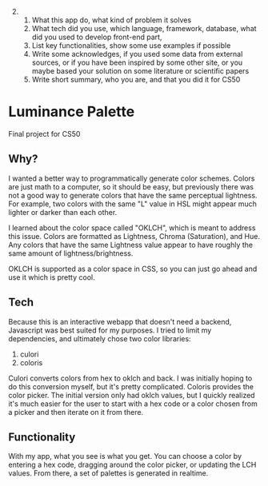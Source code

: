 2. 
    1. What this app do, what kind of problem it solves
    2. What tech did you use, which language, framework, database, what did you used to develop front-end part,
    3. List key functionalities, show some use examples if possible
    4. Write some acknowledges, if you used some data from external sources, or if you have been inspired by some other site, or you maybe based your solution on some literature or scientific papers
    5. Write short summary, who you are, and that you did it for CS50

# Luminance Palette
Final project for CS50

## Why?
I wanted a better way to programmatically generate color schemes. Colors are just math to a computer, so it should be easy, but previously there was not a good way to generate colors that have the same perceptual lightness. For example, two colors with the same "L" value in HSL might appear much lighter or darker than each other.

I learned about the color space called "OKLCH", which is meant to address this issue. Colors are formatted as Lightness, Chroma (Saturation), and Hue. Any colors that have the same Lightness value appear to have roughly the same amount of lightness/brightness.

OKLCH is supported as a color space in CSS, so you can just go ahead and use it which is pretty cool.

## Tech
Because this is an interactive webapp that doesn't need a backend, Javascript was best suited for my purposes. I tried to limit my dependencies, and ultimately chose two color libraries:

1. culori
2. coloris

Culori converts colors from hex to oklch and back. I was initially hoping to do this conversion myself, but it's pretty complicated. Coloris provides the color picker. The initial version only had oklch values, but I quickly realized it's much easier for the user to start with a hex code or a color chosen from a picker and then iterate on it from there.

## Functionality
With my app, what you see is what you get. You can choose a color by entering a hex code, dragging around the color picker, or updating the LCH values. From there, a set of palettes is generated in realtime.